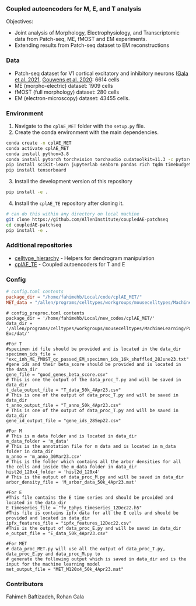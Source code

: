 ### Coupled autoencoders for M, E, and T analysis

Objectives:
 - Joint analysis of Morphology, Electrophysiology, and Transcriptomic data from Patch-seq, ME, fMOST and EM experiments.
 - Extending results from Patch-seq dataset to EM reconstructions

### Data
 - Patch-seq dataset for V1 cortical excitatory and inhibitory neurons ([Gala et al. 2021](https://www.nature.com/articles/s43588-021-00030-1), [Gouwens et al. 2020](https://www.sciencedirect.com/science/article/pii/S009286742031254X): 6614 cells
 - ME (morpho-electric) dataset: 1909 cells
 - fMOST (full morphology) dataset: 280 cells
 - EM (electron-microscopy) dataset: 43455 cells.

### Environment

1. Navigate to the `cplAE_MET` folder with the `setup.py` file.
2. Create the conda environment with the main dependencies.
```bash
conda create -n cplAE_MET
conda activate cplAE_MET
conda install python=3.8
conda install pytorch torchvision torchaudio cudatoolkit=11.3 -c pytorch #see system specific instructions
pip install scikit-learn jupyterlab seaborn pandas rich tqdm timebudget statsmodels umap-learn
pip install tensorboard
```
3. Install the development version of this repository
```bash
pip install -e .
```
4. Install the `cplAE_TE` repository after cloning it.
```bash
# can do this within any directory on local machine
git clone https://github.com/AllenInstitute/coupledAE-patchseq
cd coupledAE-patchseq
pip install -e .
```

### Additional repositories
 - [celltype_hierarchy](https://github.com/AllenInstitute/celltype_hierarchy) - Helpers for dendrogram manipulation
 - [cplAE_TE](https://github.com/AllenInstitute/coupledAE-patchseq) - Coupled autoencoders for T and E

### Config
```toml
# config.toml contents
package_dir = "/home/fahimehb/Local/code/cplAE_MET/"
MET_data = "/allen/programs/celltypes/workgroups/mousecelltypes/MachineLearning/Patchseq-Exc/dat/MET_M120x4_13k_25Jul23.mat"
```

```
# config_preproc.toml contents
package_dir = '/home/fahimehb/Local/new_codes/cplAE_MET/'
data_dir = '/allen/programs/celltypes/workgroups/mousecelltypes/MachineLearning/Patchseq-Exc/dat/'

#For T
#specimen id file should be provided and is located in the data_dir
specimen_ids_file = "exc_inh_ME_fMOST_qc_passed_EM_specimen_ids_16k_shuffled_28June23.txt" 
#gene ids and their beta_score should be provided and is located in the data_dir  
gene_file = "good_genes_beta_score.csv"  
# This is one the output of the data_proc_T.py and will be saved in data_dir
t_data_output_file = "T_data_50k_4Apr23.csv" 
# This is one of the output of data_proc_T.py and will be saved in data_dir
t_anno_output_file = "T_anno_50k_4Apr23.csv"
# This is one of the output of data_proc_T.py and will be saved in data_dir
gene_id_output_file = "gene_ids_28Sep22.csv"

#For M
# This is m data folder and is located in data_dir
m_data_folder = 'm_data'
# This is the annotation file for m data and is located in m_data folder in data_dir
m_anno = 'm_anno_30Mar23.csv'
# This is the folder which contains all the arbor densities for all the cells and inside the m_data folder in data_dir
hist2d_120x4_folder = 'hist2d_120x4'
# This is the output of data_proc_M.py and will be saved in data_dir
arbor_density_file = 'M_arbor_data_50k_4Apr23.mat'

#For E
#This file contains the E time series and should be provided and located in the data_dir
E_timeseries_file = "fv_Ephys_timeseries_12Dec22.h5"
#This file is contains ipfx data for all the E cells and should be provided and located in data_dir
ipfx_features_file = "ipfx_features_12Dec22.csv"
#This is the output of data_proc_E.py and will be saved in data_dir
e_output_file = "E_data_50k_4Apr23.csv"

#For MET
# data_proc_MET.py will use all the output of data_proc_T.py, data_proc_E.py and data_proc_M.py to 
# generate the following output which is saved in data_dir and is the input for the machine learning model
met_output_file = "MET_M120x4_50k_4Apr23.mat"
```

### Contributors
Fahimeh Baftizadeh, Rohan Gala
